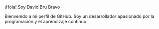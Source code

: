¡Hola! Soy David Bru Bravo

Bienvenido a mi perfil de GitHub. Soy un desarrollador apasionado por la programación y el aprendizaje continuo.
